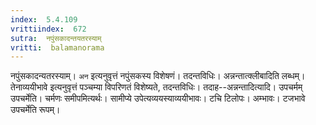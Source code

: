 ```yaml
---
index:  5.4.109
vrittiindex:  672
sutra:  नपुंसकादन्तयतरस्याम्
vritti:  balamanorama 
---
```


नपुंसकादन्यतरस्याम्। `अन` इत्यनुवृत्तं नपुंसकस्य विशेषणं। तदन्तविधिः। अन्नन्तात्क्लीबादिति लब्धम्। तेनाव्ययीभावे इत्यनुवृत्तं पञ्चम्या विपरिणतं विशेष्यते, तदन्तविधिः। तदाह--अन्नन्तादित्यादि। उपचर्मम् उपचर्मेति। चर्मणः समीपमित्यर्थः। सामीप्ये उपेत्यव्ययस्याव्ययीभावः। टचि टिलोपः। अम्भावः। टजभावे उपचर्मेति रूपम्। 


